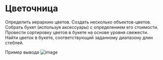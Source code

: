 # Цветочница
Определить иерархию цветов. Создать несколько объектов-цветов. Собрать букет (используя аксессуары) с определением его стоимости. Провести сортировку цветов в букете на основе уровня свежести. Найти
цветок в букете, соответствующий заданному диапазону длин стеблей.

Пример вывода
![image](https://user-images.githubusercontent.com/96694454/152209417-2f604414-d257-4f72-8611-acb30c34a0fe.png)
